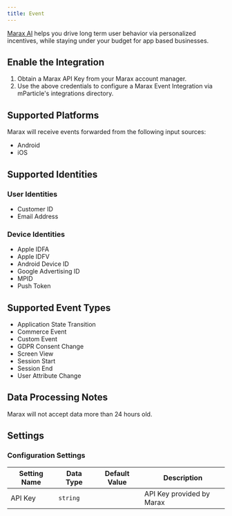 ```yaml
---
title: Event
---
```


[Marax AI](https://marax.ai/) helps you drive long term user behavior via personalized incentives, while staying under your budget for app based businesses.

## Enable the Integration

1. Obtain a Marax API Key from your Marax account manager.
2. Use the above credentials to configure a Marax Event Integration via mParticle's integrations directory.

## Supported Platforms

Marax will receive events forwarded from the following input sources:

* Android
* iOS

## Supported Identities

### User Identities

* Customer ID
* Email Address

### Device Identities

* Apple IDFA
* Apple IDFV
* Android Device ID
* Google Advertising ID
* MPID
* Push Token

## Supported Event Types

* Application State Transition
* Commerce Event
* Custom Event
* GDPR Consent Change
* Screen View
* Session Start
* Session End
* User Attribute Change

## Data Processing Notes

Marax will not accept data more than 24 hours old.

## Settings

### Configuration Settings

Setting Name | Data Type | Default Value | Description 
|---|---|---|---
| API Key | `string` | <unset> | API Key provided by Marax
